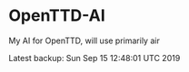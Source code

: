 # OpenTTD-AI
My AI for OpenTTD, will use primarily air

Latest backup: Sun Sep 15 12:48:01 UTC 2019
